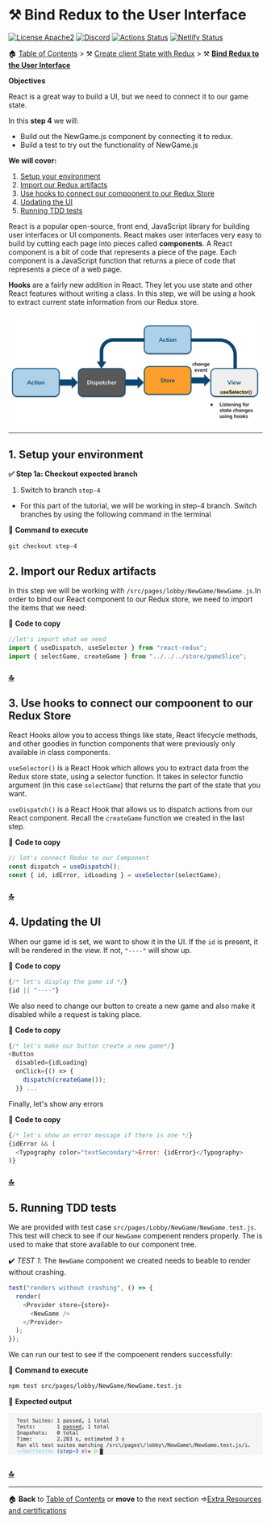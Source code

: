 # ⚒️ Bind Redux to the User Interface

[![License Apache2](https://img.shields.io/hexpm/l/plug.svg)](http://www.apache.org/licenses/LICENSE-2.0)
[![Discord](https://img.shields.io/discord/685554030159593522)](https://discord.com/widget?id=685554030159593522&theme=dark)
[![Actions Status](https://github.com/DataStax-Academy/battlestax/workflows/BattleStax%20Tests/badge.svg)](https://github.com/DataStax-Academy/battlestax/actions) 
[![Netlify Status](https://api.netlify.com/api/v1/badges/e265340f-c6a6-4d7b-b24c-438b87c67876/deploy-status)](https://app.netlify.com/sites/battlestax-tutorial/deploys)

🏠 [Table of Contents](./README.md#%EF%B8%8F-table-of-contents) > ⚒️ [Create client State with Redux](./README_step03.md) > ⚒️ **[Bind Redux to the User Interface](#)**

**Objectives**

React is a great way to build a UI, but we need to connect it to our game state.

In this **step 4** we will:
+ Build out the NewGame.js component by connecting it to redux.
+ Build a test to try out the functionality of NewGame.js

**We will cover:**
1. [Setup your environment](#1-setup-your-environment)
2. [Import our Redux artifacts](#2-import-our-redux-artifacts)
3. [Use hooks to connect our compoonent to our Redux Store](#3-use-hooks-to-connect-our-compoonent-to-our-redux-store)
4. [Updating the UI](#4-updating-the-ui)
5. [Running TDD tests](#5-running-tdd-tests)

React is a popular open-source, front end, JavaScript library for building user interfaces or UI components. React makes user interfaces very easy to build by cutting each page into pieces called **components**. A React component is a bit of code that represents a piece of the page. Each component is a JavaScript function that returns a piece of code that represents a piece of a web page.

**Hooks** are a fairly new addition in React. They let you use state and other React features without writing a class. In this step, we will be using a hook to extract current state information from our Redux store.

![hooks](./tutorial/hooks.png)

---

## 1. Setup your environment

**✅ Step 1a: Checkout expected branch**

1. Switch to branch `step-4`
* For this part of the tutorial, we will be working in step-4 branch. Switch branches by using the following command in the terminal

📘 **Command to execute**

`git checkout step-4`

## 2. Import our Redux artifacts

In this step we will be working with `/src/pages/lobby/NewGame/NewGame.js`.In order to bind our React component to our Redux store, we need to import the items that we need:

📘 **Code to copy**

```javascript
//let's import what we need
import { useDispatch, useSelector } from "react-redux";
import { selectGame, createGame } from "../../../store/gameSlice";
```

### [🔝](#)

## 3. Use hooks to connect our compoonent to our Redux Store

React Hooks allow you to access things like state, React lifecycle methods, and other goodies in function components that were previously only available in class components. 

`useSelector()` is a React Hook which allows you to extract data from the Redux store state, using a selector function. It takes in selector functio argument (in this case `selectGame`) that returns the part of the state that you want.

`useDispatch()` is a React Hook that allows us to dispatch actions from our React component. Recall the `createGame` function we created in the last step.

📘 **Code to copy**

```javascript
// let's connect Redux to our Component
const dispatch = useDispatch();
const { id, idError, idLoading } = useSelector(selectGame);
```

### [🔝](#)

## 4. Updating the UI

When our game id is set, we want to show it in the UI. If the `id` is present, it will be rendered in the view. If not, `"----"` will show up.

📘 **Code to copy**

```javascript
{/* let's display the game id */}
{id || "----"}
```

We also need to change our button to create a new game and also make it disabled while a request is taking place. 

📘 **Code to copy**

```javascript
{/* let's make our button create a new game*/}
<Button
  disabled={idLoading}
  onClick={() => {
    dispatch(createGame());
  }} ...
```

Finally, let's show any errors

📘 **Code to copy**

```javascript
{/* let's show an error message if there is one */}
{idError && (
  <Typography color="textSecondary">Error: {idError}</Typography>
)}
```

### [🔝](#)

## 5. Running TDD tests

We are provided with test case `src/pages/Lobby/NewGame/NewGame.test.js`. This test will check to see if our `NewGame` compenent renders properly. The <Provider> is used to make that store available to our component tree.

✔️  _TEST 1_: The `NewGame` component we created needs to beable to render without crashing.

```javascript
test("renders without crashing", () => {
  render(
    <Provider store={store}>
      <NewGame />
    </Provider>
  );
});
```

We can run our test to see if the compoenent renders successfully:
 
📘 **Command to execute**

```bash
npm test src/pages/lobby/NewGame/NewGame.test.js
```

📗 **Expected output**

![.](tutorial/new-game-test.png)

### [🔝](#)

---
🏠 **Back** to [Table of Contents](./README.md#%EF%B8%8F-table-of-contents) or **move** to the next section =>[Extra Resources and certifications](./README_Resources.md)

